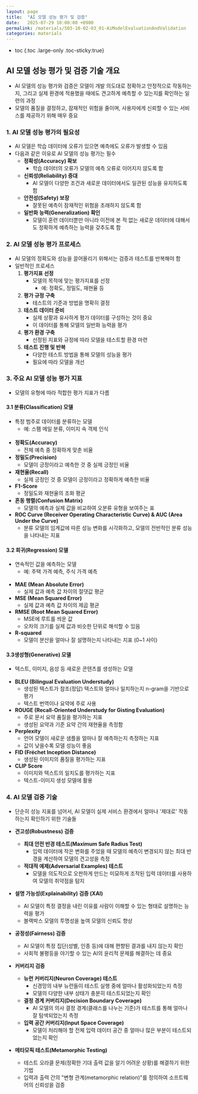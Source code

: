 ```yaml
---
layout: page
title:  "AI 모델 성능 평가 및 검증"
date:   2025-07-29 10:00:00 +0900
permalink: /materials/S03-10-02-03_01-AiModelEvaluationAndValidation
categories: materials
---
```

* toc
{:toc .large-only .toc-sticky:true}


## AI 모델 성능 평가 및 검증 기술 개요

- AI 모델의 성능 평가와 검증은 모델이 개발 의도대로 정확하고 안정적으로 작동하는지, 그리고 실제 환경에 적용했을 때에도 견고하게 예측할 수 있는지를 확인하는 일련의 과정
- 모델의 품질을 결정하고, 잠재적인 위험을 줄이며, 사용자에게 신뢰할 수 있는 서비스를 제공하기 위해 매우 중요

### 1. AI 모델 성능 평가의 필요성

- AI 모델은 학습 데이터에 오류가 있으면 예측에도 오류가 발생할 수 있음
- 다음과 같은 이유로 AI 모델의 성능 평가는 필수
    - **정확성(Accuracy) 확보**
        - 학습 데이터의 오류가 모델의 예측 오류로 이어지지 않도록 함
    - **신뢰성(Reliability) 증대**
        - AI 모델이 다양한 조건과 새로운 데이터에서도 일관된 성능을 유지하도록 함
    - **안전성(Safety) 보장**
        - 잘못된 예측이 잠재적인 위험을 초래하지 않도록 함
    - **일반화 능력(Generalization) 확인**
        - 모델이 훈련 데이터뿐만 아니라 이전에 본 적 없는 새로운 데이터에 대해서도 정확하게 예측하는 능력을 갖추도록 함

### 2. AI 모델 성능 평가 프로세스

- AI 모델의 정확도와 성능을 끌어올리기 위해서는 검증과 테스트를 반복해야 함
- 일반적인 프로세스
    1. **평가지표 선정**
        - 모델의 목적에 맞는 평가지표를 선정
            - 예: 정확도, 정밀도, 재현율 등
    2. **평가 규정 구축**
        - 테스트의 기준과 방법을 명확히 결정
    3. **테스트 데이터 준비**
        - 실제 상황과 유사하게 평가 데이터를 구성하는 것이 중요
        - 이 데이터를 통해 모델의 일반화 능력을 평가
    4. **평가 환경 구축**
        - 선정된 지표와 규정에 따라 모델을 테스트할 환경 마련
    5. **테스트 진행 및 반복**
        - 다양한 테스트 방법을 통해 모델의 성능을 평가
        - 필요에 따라 모델을 개선

### 3. 주요 AI 모델 성능 평가 지표

- 모델의 유형에 따라 적합한 평가 지표가 다름

#### 3.1 분류(Classification) 모델
- 특정 범주로 데이터를 분류하는 모델
    - 예: 스팸 메일 분류, 이미지 속 객체 인식<br><br>
- **정확도(Accuracy)**
    - 전체 예측 중 정확하게 맞춘 비율
- **정밀도(Precision)**
    - 모델이 긍정이라고 예측한 것 중 실제 긍정인 비율
- **재현율(Recall)**
    - 실제 긍정인 것 중 모델이 긍정이라고 정확하게 예측한 비율
- **F1-Score**
    - 정밀도와 재현율의 조화 평균
- **혼동 행렬(Confusion Matrix)**
    - 모델의 예측과 실제 값을 비교하여 오분류 유형을 보여주는 표
- **ROC Curve (Receiver Operating Characteristic Curve) & AUC (Area Under the Curve)**
    - 분류 모델의 임계값에 따른 성능 변화를 시각화하고, 모델의 전반적인 분류 성능을 나타내는 지표

#### 3.2 회귀(Regression) 모델
- 연속적인 값을 예측하는 모델
    - 예: 주택 가격 예측, 주식 가격 예측<br><br>
- **MAE (Mean Absolute Error)**
    - 실제 값과 예측 값 차이의 절댓값 평균
- **MSE (Mean Squared Error)**
    - 실제 값과 예측 값 차이의 제곱 평균
- **RMSE (Root Mean Squared Error)**
    - MSE에 루트를 씌운 값
    - 오차의 크기를 실제 값과 비슷한 단위로 해석할 수 있음
- **R-squared**
    - 모델이 분산을 얼마나 잘 설명하는지 나타내는 지표 (0~1 사이)

#### 3.3생성형(Generative) 모델
- 텍스트, 이미지, 음성 등 새로운 콘텐츠를 생성하는 모델<br><br>
- **BLEU (Bilingual Evaluation Understudy)**
    - 생성된 텍스트가 참조(정답) 텍스트와 얼마나 일치하는지 n-gram을 기반으로 평가
    - 텍스트 번역이나 요약에 주로 사용
- **ROUGE (Recall-Oriented Understudy for Gisting Evaluation)**
    - 주로 문서 요약 품질을 평가하는 지표
    - 생성된 요약과 기준 요약 간의 재현율을 측정함
- **Perplexity**
    - 언어 모델이 새로운 샘플을 얼마나 잘 예측하는지 측정하는 지표
    - 값이 낮을수록 모델 성능이 좋음
- **FID (Fréchet Inception Distance)**
    - 생성된 이미지의 품질을 평가하는 지표
- **CLIP Score**
    - 이미지와 텍스트의 일치도를 평가하는 지표
    - 텍스트-이미지 생성 모델에 활용

### 4. AI 모델 검증 기술

- 단순히 성능 지표를 넘어서, AI 모델이 실제 서비스 환경에서 얼마나 '제대로' 작동하는지 확인하기 위한 기술들

- **견고성(Robustness) 검증**
    - **최대 안전 반경 테스트(Maximum Safe Radius Test)**
        - 입력 데이터에 작은 변화를 주었을 때 모델의 예측이 변경되지 않는 최대 반경을 계산하여 모델의 견고성을 측정
    - **적대적 예제(Adversarial Examples) 테스트**
        - 모델을 의도적으로 오판하게 만드는 미묘하게 조작된 입력 데이터를 사용하여 모델의 취약점을 탐지

- **설명 가능성(Explainability) 검증 (XAI)**
    - AI 모델이 특정 결정을 내린 이유를 사람이 이해할 수 있는 형태로 설명하는 능력을 평가
    - 블랙박스 모델의 투명성을 높여 모델의 신뢰도 향상

- **공정성(Fairness) 검증**
    - AI 모델이 특정 집단(성별, 인종 등)에 대해 편향된 결과를 내지 않는지 확인
    - 사회적 불평등을 야기할 수 있는 AI의 윤리적 문제를 해결하는 데 중요

- **커버리지 검증**
    - **뉴런 커버리지(Neuron Coverage) 테스트**
        - 신경망의 내부 뉴런들이 테스트 실행 중에 얼마나 활성화되었는지 측정
        - 모델의 다양한 내부 상태가 충분히 테스트되었는지 확인
    - **결정 경계 커버리지(Decision Boundary Coverage)**
        - AI 모델의 의사 결정 경계(클래스를 나누는 기준)가 테스트를 통해 얼마나 잘 탐색되었는지 측정
    - **입력 공간 커버리지(Input Space Coverage)**
        - 모델이 처리해야 할 전체 입력 데이터 공간 중 얼마나 많은 부분이 테스트되었는지 확인

- **메타모픽 테스트(Metamorphic Testing)**
    - 테스트 오라클 문제(정확한 기대 출력 값을 알기 어려운 상황)를 해결하기 위한 기법
    - 입력과 출력 간의 "변형 관계(metamorphic relation)"를 정의하여 소프트웨어의 신뢰성을 검증

